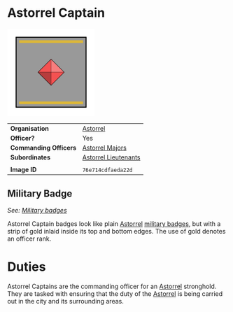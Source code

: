 # Astorrel Captain

<img src="https://raw.githubusercontent.com/jesskelsall/astarus-images/main/symbols/76e714cdfaeda22d.png" height="200" />

|||
| --- | --- |
| **Organisation** | [Astorrel](../astorrel.md) | rank.2
| **Officer?** | Yes |
| **Commanding Officers** | [Astorrel Majors](astorrel-major.md) |
| **Subordinates** | [Astorrel Lieutenants](astorrel-lieutenant.md) |
|||
| **Image ID** | `76e714cdfaeda22d` |

## Military Badge

*See: [Military badges](../../../civilisations/kingdom-of-astor/military-badges.md)*

Astorrel Captain badges look like plain [Astorrel](../astorrel.md) [military badges](../../../civilisations/kingdom-of-astor/military-badges.md), but with a strip of gold inlaid inside its top and bottom edges. The use of gold denotes an officer rank.

# Duties

Astorrel Captains are the commanding officer for an [Astorrel](../astorrel.md) stronghold. They are tasked with ensuring that the duty of the [Astorrel](../astorrel.md) is being carried out in the city and its surrounding areas.

